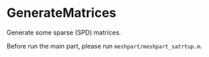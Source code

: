 # GenerateMatrices

Generate some sparse (SPD) matrices.

Before run the main part, please run `meshpart/meshpart_satrtup.m`.